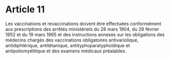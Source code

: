 # Article 11

Les vaccinations et revaccinations doivent être effectuées conformément aux prescriptions des arrêtés ministériels du 28 mars 1904, du 28 février 1952 et du 19 mars 1965 et des instructions annexes sur les obligations des médecins chargés des vaccinations obligatoires antivariolique, antidiphtérique, antitétanique, antityphoparatyphoïdique et antipoliomyélitique et des examens médicaux préalables.

